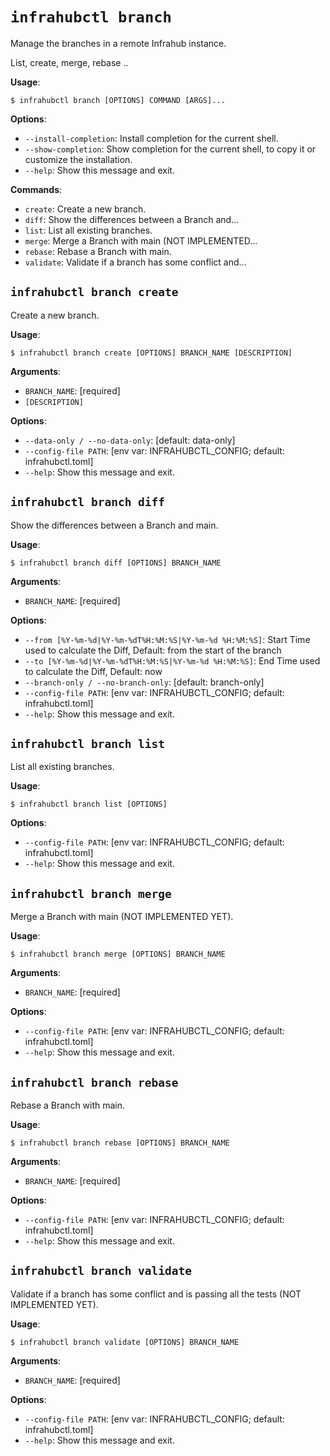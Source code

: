 # `infrahubctl branch`

Manage the branches in a remote Infrahub instance.

List, create, merge, rebase ..

**Usage**:

```console
$ infrahubctl branch [OPTIONS] COMMAND [ARGS]...
```

**Options**:

* `--install-completion`: Install completion for the current shell.
* `--show-completion`: Show completion for the current shell, to copy it or customize the installation.
* `--help`: Show this message and exit.

**Commands**:

* `create`: Create a new branch.
* `diff`: Show the differences between a Branch and...
* `list`: List all existing branches.
* `merge`: Merge a Branch with main (NOT IMPLEMENTED...
* `rebase`: Rebase a Branch with main.
* `validate`: Validate if a branch has some conflict and...

## `infrahubctl branch create`

Create a new branch.

**Usage**:

```console
$ infrahubctl branch create [OPTIONS] BRANCH_NAME [DESCRIPTION]
```

**Arguments**:

* `BRANCH_NAME`: [required]
* `[DESCRIPTION]`

**Options**:

* `--data-only / --no-data-only`: [default: data-only]
* `--config-file PATH`: [env var: INFRAHUBCTL_CONFIG; default: infrahubctl.toml]
* `--help`: Show this message and exit.

## `infrahubctl branch diff`

Show the differences between a Branch and main.

**Usage**:

```console
$ infrahubctl branch diff [OPTIONS] BRANCH_NAME
```

**Arguments**:

* `BRANCH_NAME`: [required]

**Options**:

* `--from [%Y-%m-%d|%Y-%m-%dT%H:%M:%S|%Y-%m-%d %H:%M:%S]`: Start Time used to calculate the Diff, Default: from the start of the branch
* `--to [%Y-%m-%d|%Y-%m-%dT%H:%M:%S|%Y-%m-%d %H:%M:%S]`: End Time used to calculate the Diff, Default: now
* `--branch-only / --no-branch-only`: [default: branch-only]
* `--config-file PATH`: [env var: INFRAHUBCTL_CONFIG; default: infrahubctl.toml]
* `--help`: Show this message and exit.

## `infrahubctl branch list`

List all existing branches.

**Usage**:

```console
$ infrahubctl branch list [OPTIONS]
```

**Options**:

* `--config-file PATH`: [env var: INFRAHUBCTL_CONFIG; default: infrahubctl.toml]
* `--help`: Show this message and exit.

## `infrahubctl branch merge`

Merge a Branch with main (NOT IMPLEMENTED YET).

**Usage**:

```console
$ infrahubctl branch merge [OPTIONS] BRANCH_NAME
```

**Arguments**:

* `BRANCH_NAME`: [required]

**Options**:

* `--config-file PATH`: [env var: INFRAHUBCTL_CONFIG; default: infrahubctl.toml]
* `--help`: Show this message and exit.

## `infrahubctl branch rebase`

Rebase a Branch with main.

**Usage**:

```console
$ infrahubctl branch rebase [OPTIONS] BRANCH_NAME
```

**Arguments**:

* `BRANCH_NAME`: [required]

**Options**:

* `--config-file PATH`: [env var: INFRAHUBCTL_CONFIG; default: infrahubctl.toml]
* `--help`: Show this message and exit.

## `infrahubctl branch validate`

Validate if a branch has some conflict and is passing all the tests (NOT IMPLEMENTED YET).

**Usage**:

```console
$ infrahubctl branch validate [OPTIONS] BRANCH_NAME
```

**Arguments**:

* `BRANCH_NAME`: [required]

**Options**:

* `--config-file PATH`: [env var: INFRAHUBCTL_CONFIG; default: infrahubctl.toml]
* `--help`: Show this message and exit.
